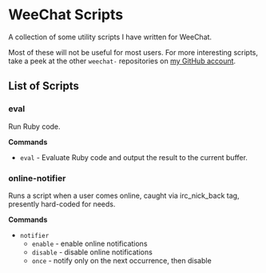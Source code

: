 # WeeChat Scripts

A collection of some utility scripts I have written for WeeChat.

Most of these will not be useful for most users. For more interesting scripts,
take a peek at the other `weechat-` repositories on
[my GitHub account](https://github.com/kabaka).

## List of Scripts

### eval

Run Ruby code.

**Commands**

* `eval` - Evaluate Ruby code and output the result to the current buffer.

### online-notifier

Runs a script when a user comes online, caught via irc_nick_back tag,
presently hard-coded for needs.

**Commands**

* `notifier`
  * `enable` - enable online notifications
  * `disable` - disable online notifications
  * `once` - notify only on the next occurrence, then disable

